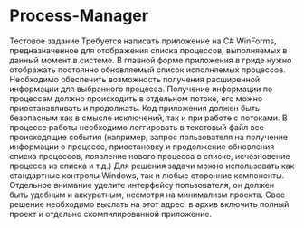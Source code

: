 # Process-Manager
Тестовое задание
Требуется написать приложение на C# WinForms, предназначенное для отображения списка 
процессов, выполняемых в данный момент в системе.
В главной форме приложения в гриде нужно отображать постоянно обновляемый список 
исполняемых процессов.
Необходимо обеспечить возможность получения расширенной информации для выбранного 
процесса.
Получение информации по процессам должно происходить в отдельном потоке, его можно 
приостанавливать и продолжать.
Код приложения должен быть безопасным как в смысле исключений, так и при работе с 
потоками.
В процессе работы необходимо логгировать в текстовый файл все происходящие события 
(например, запрос пользователя на получение информации о процессе, приостановку и 
продолжение обновления списка процессов, появление нового процесса в списке, исчезновение 
процесса из списка и т.д.)
Для решения задачи можно использовать как стандартные контролы Windows, так и любые 
сторонние компоненты.
Отдельное внимание уделите интерфейсу пользователя, он должен быть удобным и аккуратным, 
несмотря на минимализм проекта.
Свое решение необходимо выслать на этот адрес, в архив включить полный проект и отдельно 
скомпилированной приложение.
